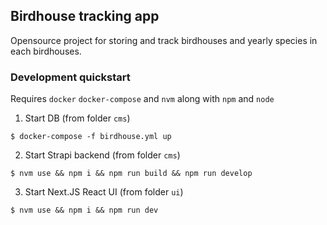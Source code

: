## Birdhouse tracking app

Opensource project for storing and track birdhouses and yearly species in each birdhouses. 

### Development quickstart

Requires `docker` `docker-compose` and `nvm` along with `npm` and `node`

1. Start DB (from folder `cms`)
```
$ docker-compose -f birdhouse.yml up
```
2. Start Strapi backend (from folder `cms`)
```
$ nvm use && npm i && npm run build && npm run develop
```
3. Start Next.JS React UI (from folder `ui`)
```
$ nvm use && npm i && npm run dev
```
